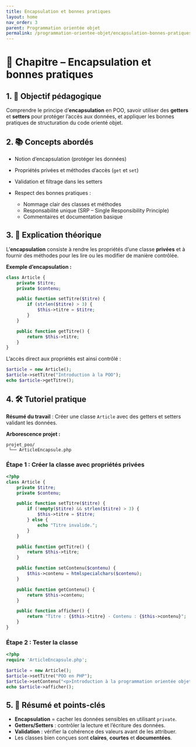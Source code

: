 ```yaml
---
title: Encapsulation et bonnes pratiques
layout: home
nav_order: 3
parent: Programmation orientée objet
permalink: /programmation-orientee-objet/encapsulation-bonnes-pratiques/
---
```


# 📘 Chapitre – Encapsulation et bonnes pratiques

## 1. 🎯 Objectif pédagogique

Comprendre le principe d’**encapsulation** en POO, savoir utiliser des **getters** et **setters** pour protéger l’accès aux données, et appliquer les bonnes pratiques de structuration du code orienté objet.

## 2. 📚 Concepts abordés

* Notion d’encapsulation (protéger les données)
* Propriétés privées et méthodes d’accès (`get` et `set`)
* Validation et filtrage dans les setters
* Respect des bonnes pratiques :

  * Nommage clair des classes et méthodes
  * Responsabilité unique (SRP – Single Responsibility Principle)
  * Commentaires et documentation basique

## 3. 🧠 Explication théorique

L’**encapsulation** consiste à rendre les propriétés d’une classe **privées** et à fournir des méthodes pour les lire ou les modifier de manière contrôlée.

**Exemple d’encapsulation :**

```php
class Article {
    private $titre;
    private $contenu;

    public function setTitre($titre) {
        if (strlen($titre) > 3) {
            $this->titre = $titre;
        }
    }

    public function getTitre() {
        return $this->titre;
    }
}
```

L’accès direct aux propriétés est ainsi contrôlé :

```php
$article = new Article();
$article->setTitre("Introduction à la POO");
echo $article->getTitre();
```

## 4. 🛠 Tutoriel pratique

**Résumé du travail** : Créer une classe `Article` avec des getters et setters validant les données.

**Arborescence projet :**

```
projet_poo/
 └── ArticleEncapsule.php
```

### Étape 1 : Créer la classe avec propriétés privées

```php
<?php
class Article {
    private $titre;
    private $contenu;

    public function setTitre($titre) {
        if (!empty($titre) && strlen($titre) > 3) {
            $this->titre = $titre;
        } else {
            echo "Titre invalide.";
        }
    }

    public function getTitre() {
        return $this->titre;
    }

    public function setContenu($contenu) {
        $this->contenu = htmlspecialchars($contenu);
    }

    public function getContenu() {
        return $this->contenu;
    }

    public function afficher() {
        return "Titre : {$this->titre} - Contenu : {$this->contenu}";
    }
}
```

### Étape 2 : Tester la classe

```php
<?php
require 'ArticleEncapsule.php';

$article = new Article();
$article->setTitre("POO en PHP");
$article->setContenu("<p>Introduction à la programmation orientée objet.</p>");
echo $article->afficher();
```

## 5. 🧾 Résumé et points-clés

* **Encapsulation** = cacher les données sensibles en utilisant `private`.
* **Getters/Setters** : contrôler la lecture et l’écriture des données.
* **Validation** : vérifier la cohérence des valeurs avant de les attribuer.
* Les classes bien conçues sont **claires**, **courtes** et **documentées**.
